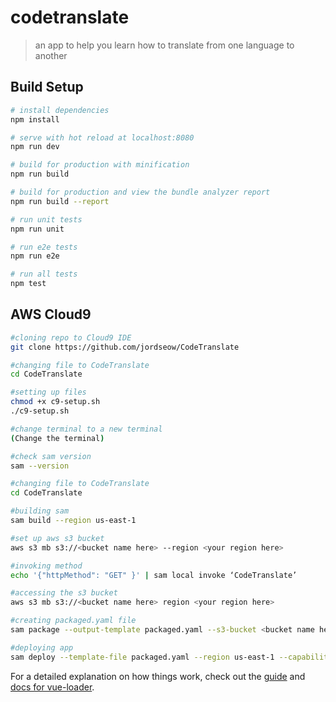 # codetranslate

> an app to help you learn how to translate from one language to another

## Build Setup

``` bash
# install dependencies
npm install

# serve with hot reload at localhost:8080
npm run dev

# build for production with minification
npm run build

# build for production and view the bundle analyzer report
npm run build --report

# run unit tests
npm run unit

# run e2e tests
npm run e2e

# run all tests
npm test

```

## AWS Cloud9

``` bash
#cloning repo to Cloud9 IDE
git clone https://github.com/jordseow/CodeTranslate

#changing file to CodeTranslate
cd CodeTranslate

#setting up files
chmod +x c9-setup.sh  
./c9-setup.sh

#change terminal to a new terminal
(Change the terminal) 

#check sam version
sam --version

#changing file to CodeTranslate
cd CodeTranslate

#building sam
sam build --region us-east-1

#set up aws s3 bucket
aws s3 mb s3://<bucket name here> --region <your region here>

#invoking method
echo '{"httpMethod": "GET" }' | sam local invoke ‘CodeTranslate’

#accessing the s3 bucket
aws s3 mb s3://<bucket name here> region <your region here>

#creating packaged.yaml file
sam package --output-template packaged.yaml --s3-bucket <bucket name here>

#deploying app
sam deploy --template-file packaged.yaml --region us-east-1 --capabilities CAPABILITY_IAM --stack-name <name here>

```

For a detailed explanation on how things work, check out the [guide](http://vuejs-templates.github.io/webpack/) and [docs for vue-loader](http://vuejs.github.io/vue-loader).

